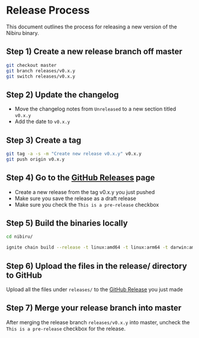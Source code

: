 # Release Process

This document outlines the process for releasing a new version of the Nibiru binary.

## Step 1) Create a new release branch off master

```sh
git checkout master
git branch releases/v0.x.y
git switch releases/v0.x.y
```

## Step 2) Update the changelog

- Move the changelog notes from `Unreleased` to a new section titled `v0.x.y`
- Add the date to `v0.x.y`

## Step 3) Create a tag

```sh
git tag -a -s -m "Create new release v0.x.y" v0.x.y
git push origin v0.x.y
```

## Step 4) Go to the [GitHub Releases](https://github.com/NibiruChain/nibiru/releases) page

- Create a new release from the tag v0.x.y you just pushed
- Make sure you save the release as a draft release
- Make sure you check the `This is a pre-release` checkbox

## Step 5) Build the binaries locally

```sh
cd nibiru/

ignite chain build --release -t linux:amd64 -t linux:arm64 -t darwin:amd64 -t darwin:arm64
```

## Step 6) Upload the files in the release/ directory to GitHub

Upload all the files under `releases/` to the [GitHub Release](https://github.com/NibiruChain/nibiru/releases) you just made

## Step 7) Merge your release branch into master

After merging the release branch `releases/v0.x.y` into master, uncheck the `This is a pre-release` checkbox for the release.
